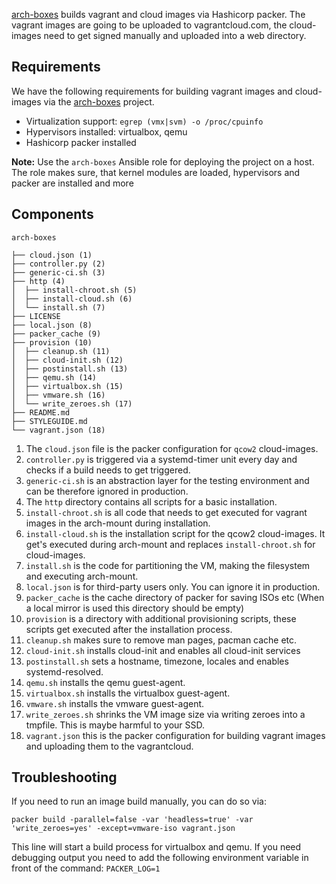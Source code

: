 [arch-boxes](https://github.com/archlinux/arch-boxes) builds vagrant and cloud images via Hashicorp packer. The vagrant images are going to be uploaded to vagrantcloud.com, the cloud-images need to get signed manually and uploaded into a web directory.

## Requirements

We have the following requirements for building vagrant images and cloud-images via the [arch-boxes](https://github.com/archlinux/arch-boxes) project.

*   Virtualization support: `egrep (vmx|svm) -o /proc/cpuinfo`
*   Hypervisors installed: virtualbox, qemu
*   Hashicorp packer installed

**Note:** Use the `arch-boxes` Ansible role for deploying the project on a host. The role makes sure, that kernel modules are loaded, hypervisors and packer are installed and more

## Components

 `arch-boxes` 
```
├── cloud.json (1)
├── controller.py (2)
├── generic-ci.sh (3)
├── http (4)
│  ├── install-chroot.sh (5)
│  ├── install-cloud.sh (6)
│  └── install.sh (7)
├── LICENSE
├── local.json (8)
├── packer_cache (9)
├── provision (10)
│  ├── cleanup.sh (11)
│  ├── cloud-init.sh (12)
│  ├── postinstall.sh (13)
│  ├── qemu.sh (14)
│  ├── virtualbox.sh (15)
│  ├── vmware.sh (16)
│  └── write_zeroes.sh (17)
├── README.md
├── STYLEGUIDE.md
└── vagrant.json (18)
```

1.  The `cloud.json` file is the packer configuration for `qcow2` cloud-images.
2.  `controller.py` is triggered via a systemd-timer unit every day and checks if a build needs to get triggered.
3.  `generic-ci.sh` is an abstraction layer for the testing environment and can be therefore ignored in production.
4.  The `http` directory contains all scripts for a basic installation.
5.  `install-chroot.sh` is all code that needs to get executed for vagrant images in the arch-mount during installation.
6.  `install-cloud.sh` is the installation script for the qcow2 cloud-images. It get's executed during arch-mount and replaces `install-chroot.sh` for cloud-images.
7.  `install.sh` is the code for partitioning the VM, making the filesystem and executing arch-mount.
8.  `local.json` is for third-party users only. You can ignore it in production.
9.  `packer_cache` is the cache directory of packer for saving ISOs etc (When a local mirror is used this directory should be empty)
10.  `provision` is a directory with additional provisioning scripts, these scripts get executed after the installation process.
11.  `cleanup.sh` makes sure to remove man pages, pacman cache etc.
12.  `cloud-init.sh` installs cloud-init and enables all cloud-init services
13.  `postinstall.sh` sets a hostname, timezone, locales and enables systemd-resolved.
14.  `qemu.sh` installs the qemu guest-agent.
15.  `virtualbox.sh` installs the virtualbox guest-agent.
16.  `vmware.sh` installs the vmware guest-agent.
17.  `write_zeroes.sh` shrinks the VM image size via writing zeroes into a tmpfile. This is maybe harmful to your SSD.
18.  `vagrant.json` this is the packer configuration for building vagrant images and uploading them to the vagrantcloud.

## Troubleshooting

If you need to run an image build manually, you can do so via:

`packer build -parallel=false -var 'headless=true' -var 'write_zeroes=yes' -except=vmware-iso vagrant.json`

This line will start a build process for virtualbox and qemu. If you need debugging output you need to add the following environment variable in front of the command: `PACKER_LOG=1`
